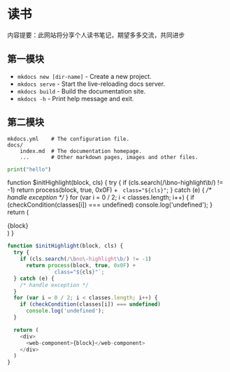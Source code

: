 # 读书

内容提要：此网站将分享个人读书笔记，期望多多交流，共同进步

## 第一模块

* `mkdocs new [dir-name]` - Create a new project.
* `mkdocs serve` - Start the live-reloading docs server.
* `mkdocs build` - Build the documentation site.
* `mkdocs -h` - Print help message and exit.

## 第二模块

    mkdocs.yml    # The configuration file.
    docs/
        index.md  # The documentation homepage.
        ...       # Other markdown pages, images and other files.

```python
print("hello")
```

function $initHighlight(block, cls) {  try {    if (cls.search(/\bno\-highlight\b/) != -1)      return process(block, true, 0x0F) +             ` class="${cls}"`;  } catch (e) {    */\* handle exception \*/*  }  for (var i = 0 / 2; i < classes.length; i++) {    if (checkCondition(classes[i]) === undefined)      console.log('undefined');  }   return (    <div>      <web-component>{block}</web-component>    </div>  ) }

```javascript
function $initHighlight(block, cls) {
  try {
    if (cls.search(/\bno\-highlight\b/) != -1)
      return process(block, true, 0x0F) +
             ` class="${cls}"`;
  } catch (e) {
    /* handle exception */
  }
  for (var i = 0 / 2; i < classes.length; i++) {
    if (checkCondition(classes[i]) === undefined)
      console.log('undefined');
  }

  return (
    <div>
      <web-component>{block}</web-component>
    </div>
  )
}
```

